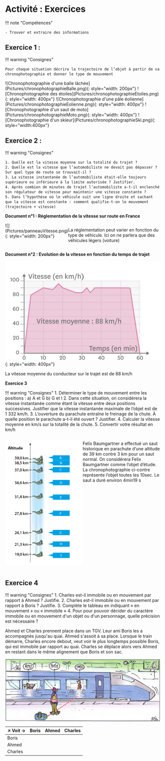 # Activité : Exercices

!!! note "Compétences"

    - Trouver et extraire des informations 




## Exercice 1 :

!!! warning "Consignes"

    Pour chaque situation décrire la trajectoire de l’objet à partir de sa chronophotographie et donner le type de mouvement

<div markdown style="display:flex; flex-wrap: wrap;">
![Chronophotographie d'une balle lâchée](Pictures/chronophotographieBalle.png){: style="width: 200px"}
 ![Chronophotographie des étoiles](Pictures/chronophotographieEtoiles.png){: style="width: 400px"} 
 ![Chronophotographie d'une pâle éolienne](Pictures/chronophotographieEolienne.png){: style="width: 400px"} 
 ![Chronophotographie d'un saut de moto](Pictures/chronophotographieMoto.png){: style="width: 400px"}
  ![Chronophotographie d'un skieur](Pictures/chronophotographieSki.png){: style="width:400px"}

</div>

## Exercice 2 :


!!! warning "Consignes"

    1. Quelle est la vitesse moyenne sur la totalité du trajet ?
    2. Quelle est la vitesse que l’automobiliste ne devait pas dépasser ? Sur quel type de route se trouvait-il ?
    3. La vitesse instantanée de l’automobiliste était-elle toujours supérieure ou inférieure à la limite autorisée ? Justifier.
    4. Après combien de minutes de trajet l’automobiliste a-t-il enclenché son régulateur de vitesse pour maintenir une vitesse constante ?
    5. Dans l’hypothèse où le véhicule suit une ligne droite et sachant que la vitesse est constante : comment qualifie-t-on le mouvement (trajectoire + vitesse)



**Document n°1 : Réglementation de la vitesse sur route en France**

<div markdown style="display:flex; flex-direction:row";>
![](Pictures/panneauVitesse.png){: style="width: 200px"}

<div markdown style="display:flex; flex-direction:column";>

La réglementation peut varier en fonction du type de véhicule. Ici on ne parlera que des véhicules légers (voiture)
</div>

</div>

**Document n°2 : Evolution de la vitesse en fonction du temps de trajet**

![](Pictures/graphVitesseVoiture.png){: style="width: 400px"}

La vitesse moyenne du conducteur sur le trajet est de 88 km/h


**Exercice 3**

!!! warning "Consignes"
    1. Déterminer le type de mouvement entre les positions :
        a) A et G
        b) G et I
    2. Dans cette situation, on considérera la vitesse instantanée comme étant la vitesse entre deux positions successives. Justifier que la vitesse instantanée maximale de l’objet est de 1 332 km/h.
    3. L’ouverture du parachute entraîne le freinage de la chute. À quelle position le parachute a-t-il été ouvert ? Justifier.
    4. Calculer la vitesse moyenne en km/s sur la totalité de la chute.
    5. Convertir votre résultat en km/h

<div markdown style="display:flex; flex-direction:row";>

<div markdown style="flex: 1 1 0; flex-direction:column";>

![](Pictures/chronophotographieParachute.png)

</div>

<div markdown style="flex: 1 1 0; flex-direction:column";>


Felix Baumgartner a effectué un saut historique en parachute d’une altitude de 39 km contre 3 km pour un saut normal. On considérera Felix Baumgartner comme l’objet d’étude. La chronophotographie ci-contre représente l’objet toutes les 10sec. Le saut a duré environ 4min19 s

</div>
</div>


## Exercice 4

!!! warning "Consignes"
    1.  Charles est-il immobile ou en mouvement par rapport à Ahmed ? Justifie.
    2.  Charles est-il immobile ou en mouvement par rapport à Boris ? Justifie.
    3.  Complète le tableau en indiquant « en mouvement » ou « immobile »
    4.  Pour pour pouvoir décider du caractère immobile ou en mouvement d'un objet ou d'un personnage, quelle précision est nécessaire ?

Ahmed et Charles prennent place dans un TGV. Leur ami Boris les a accompagnés jusqu'au quai. Ahmed s'assoit à sa place. Lorsque le train démarre, Charles encore debout, veut voir le plus longtemps possible Boris, qui est immobile par rapport au quai. Charles se déplace alors vers Ahmed en restant dans le même alignement que Boris et son sac.

![](Pictures/dessinreferentielTrain.png)


 | ↗ Voit → |   Boris |  Ahmed  |Charles|
 | -----------| -------| -------| ---------|
  |Boris    |          |         | |
 |  Ahmed         |          |         | |               
 |  Charles        |          |         | |              
